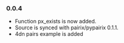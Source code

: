 ### 0.0.4
* Function px_exists is now added.
* Source is synced with pairix/pypairix 0.1.1.
* 4dn pairs example is added
